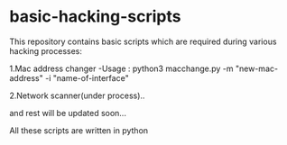 # basic-hacking-scripts

This repository contains basic scripts which are required during various hacking processes:



1.Mac address changer -Usage : python3 macchange.py -m "new-mac-address" -i "name-of-interface"



2.Network scanner(under process)..

and rest will be updated soon...

All these scripts are written in python

